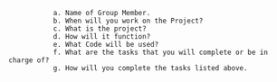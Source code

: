                a. Name of Group Member.
               b. When will you work on the Project?
               c. What is the project?
               d. How will it function? 
               e. What Code will be used?
               f. What are the tasks that you will complete or be in charge of?
               g. How will you complete the tasks listed above. 